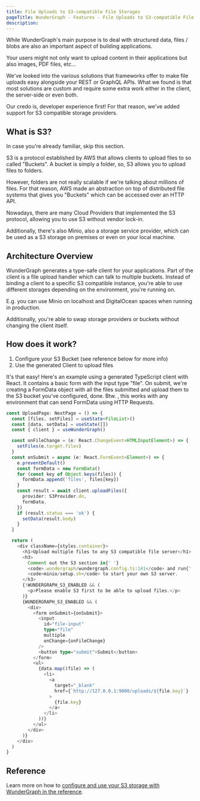 ```yaml
---
title: File Uploads to S3-compatible File Storages
pageTitle: WunderGraph - Features - File Uploads to S3-compatible File Storages
description:
---
```


While WunderGraph's main purpose is to deal with structured data,
files / blobs are also an important aspect of building applications.

Your users might not only want to upload content in their applications but also images, PDF files, etc...

We've looked into the various solutions that frameworks offer to make file uploads easy alongside your REST or GraphQL APIs.
What we found is that most solutions are custom and require some extra work either in the client, the server-side or even both.

Our credo is, developer experience first!
For that reason, we've added support for S3 compatible storage providers.

## What is S3?

In case you're already familiar, skip this section.

S3 is a protocol established by AWS that allows clients to upload files to so called "Buckets".
A bucket is simply a folder,
so, S3 allows you to upload files to folders.

However, folders are not really scalable if we're talking about millions of files.
For that reason, AWS made an abstraction on top of distributed file systems that gives you "Buckets" which can be accessed over an HTTP API.

Nowadays, there are many Cloud Providers that implemented the S3 protocol,
allowing you to use S3 without vendor lock-in.

Additionally, there's also Minio, also a storage service provider,
which can be used as a S3 storage on premises or even on your local machine.

## Architecture Overview

WunderGraph generates a type-safe client for your applications.
Part of the client is a file upload handler which can talk to multiple buckets.
Instead of binding a client to a specific S3 compatible instance,
you're able to use different storages depending on the environment,
you're running on.

E.g. you can use Minio on localhost and DigitalOcean spaces when running in production.

Additionally,
you're able to swap storage providers or buckets without changing the client itself.

## How does it work?

1. Configure your S3 Bucket (see reference below for more info)
1. Use the generated Client to upload files

It's that easy! Here's an example using a generated TypeScript client with React.
It contains a basic form with the input type "file".
On submit, we're creating a FormData object with all the files submitted and upload them to the S3 bucket you've configured, done.
Btw. , this works with any environment that can send FormData using HTTP Requests.

```typescript jsx
const UploadPage: NextPage = () => {
  const [files, setFiles] = useState<FileList>()
  const [data, setData] = useState([])
  const { client } = useWunderGraph()

  const onFileChange = (e: React.ChangeEvent<HTMLInputElement>) => {
    setFiles(e.target.files)
  }
  const onSubmit = async (e: React.FormEvent<Element>) => {
    e.preventDefault()
    const formData = new FormData()
    for (const key of Object.keys(files)) {
      formData.append('files', files[key])
    }
    const result = await client.uploadFiles({
      provider: S3Provider.do,
      formData,
    })
    if (result.status === 'ok') {
      setData(result.body)
    }
  }

  return (
    <div className={styles.container}>
      <h1>Upload multiple files to any S3 compatible file server</h1>
      <h3>
        Comment out the S3 section in{' '}
        <code>.wundergraph/wundergraph.config.ts:141</code> and run{' '}
        <code>minio/setup.sh</code> to start your own S3 server.
      </h3>
      {!WUNDERGRAPH_S3_ENABLED && (
        <p>Please enable S3 first to be able to upload files.</p>
      )}
      {WUNDERGRAPH_S3_ENABLED && (
        <div>
          <form onSubmit={onSubmit}>
            <input
              id="file-input"
              type="file"
              multiple
              onChange={onFileChange}
            />
            <button type="submit">Submit</button>
          </form>
          <ul>
            {data.map((file) => (
              <li>
                <a
                  target="_blank"
                  href={`http://127.0.0.1:9000/uploads/${file.key}`}
                >
                  {file.key}
                </a>
              </li>
            ))}
          </ul>
        </div>
      )}
    </div>
  )
}
```

## Reference

Learn more on how to [configure and use your S3 storage with WunderGraph in the reference](/docs/wundergraph-config-ts-reference/configure_s3_file_upload_providers).
